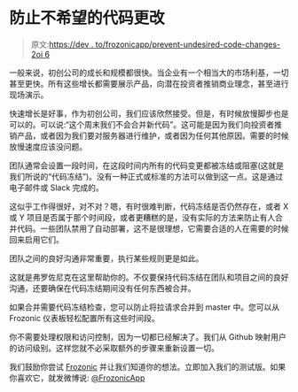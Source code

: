 # 防止不希望的代码更改

> 原文:[https://dev . to/frozonicapp/prevent-undesired-code-changes-2oi 6](https://dev.to/frozonicapp/prevent-undesired-code-changes-2oi6)

一般来说，初创公司的成长和规模都很快。当企业有一个相当大的市场利基，一切甚至更快。所有这些增长都需要展示产品，向潜在投资者推销商业理念，甚至进行现场演示。

快速增长是好事，作为初创公司，我们应该欣然接受。但是，有时候放慢脚步也是可以的。可以说:“这个周末我们不会合并新代码”。这可能是因为我们向投资者推销产品，或者因为我们要对服务器进行维护，或者因为任何其他原因。需要的时候放慢速度应该没问题。

团队通常会设置一段时间，在这段时间内所有的代码变更都被冻结或阻塞(这就是我们所说的“代码冻结”)。没有一种正式或标准的方法可以做到这一点。这是通过电子邮件或 Slack 完成的。

这似乎工作得很好，对不对？嗯，有时很难判断，代码冻结是否仍然存在，或者 X 或 Y 项目是否属于那个时间段，或者更糟糕的是，没有实际的方法来防止有人合并代码。一些团队禁用了自动部署，这不是很理想，它需要合适的人在需要的时候回来启用它们。

团队之间的良好沟通非常重要，执行某些规则更是如此。

这就是弗罗佐尼克在这里帮助你的。不仅要保持代码冻结在团队和项目之间的良好沟通，还要确保在代码冻结期间没有任何东西被合并。

如果合并需要代码冻结检查，您可以防止将拉请求合并到 master 中。您可以从 Frozonic 仪表板轻松配置所有这些时间段。

你不需要处理权限和访问控制，因为一切都已经解决了。我们从 Github 映射用户的访问级别。这样您就不必采取额外的步骤来重新设置一切。

我们鼓励你尝试 [Frozonic](https://www.frozonic.app) 并让我们知道你的想法。立即加入我们的测试版。如果你喜欢它，就发微博说: [@FrozonicApp](https://www.twitter.com/frozonicapp)